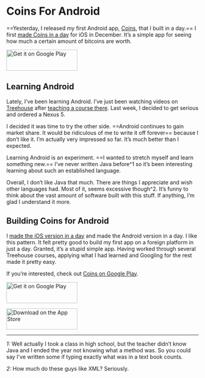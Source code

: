 # Coins For Android

==Yesterday, I released my first Android app, [Coins](http://getcoinsapp.com), that I built in a day.== I first [made Coins in a day](http://sam.roon.io/coins) for iOS in December. It’s a simple app for seeing how much a certain amount of bitcoins are worth.

<a href="http://getcoinsapp.com/download/android" class="app-store" rel="external nofollow"><img src="http://getcoinsapp.com/assets/google-play.svg" width="186" height="55" alt="Get it on Google Play"></a>

## Learning Android

Lately, I’ve been learning Android. I’ve just been watching videos on [Treehouse](http://teamtreehouse.com) after [teaching a course there](http://teamtreehouse.com/photo-bombers-app). Last week, I decided to get serious and ordered a Nexus 5.

I decided it was time to try the other side. ==Android continues to gain market share. It would be ridiculous of me to write it off forever== because I don’t like it. I’m actually very impressed so far. It’s much better than I expected.

Learning Android is an experiment. ==I wanted to stretch myself and learn something new.== I’ve never written Java before^1 so it’s been interesting learning about such an established language.

Overall, I don’t like Java that much. There are things I appreciate and wish other languages had. Most of it, seems excessive though^2. It’s funny to think about the vast amount of software built with this stuff. If anything, I’m glad I understand it more.

## Building Coins for Android

I [made the iOS version in a day](http://sam.roon.io/coins) and made the Android version in a day. I like this pattern. It felt pretty good to build my first app on a foreign platform in just a day. Granted, it’s a stupid simple app. Having worked through several Treehouse courses, applying what I had learned and Googling for the rest made it pretty easy.

If you’re interested, check out [Coins on Google Play](http://getcoinsapp.com/download/android).

<a href="http://getcoinsapp.com/download/android" class="app-store" rel="external nofollow"><img src="http://getcoinsapp.com/assets/google-play.svg" width="186" height="55" alt="Get it on Google Play"></a>

<a href="http://getcoinsapp.com/download/ios" class="app-store" rel="external nofollow"><img src="http://getcoinsapp.com/assets/app-store.svg" width="186" height="55" alt="Download on the App Store"></a>

---

*1:* Well actually I took a class in high school, but the teacher didn’t know Java and I ended the year not knowing what a method was. So you could say I've written some if typing exactly what was in a text book counts.

*2:* How much do these guys like XML? Seriously.
